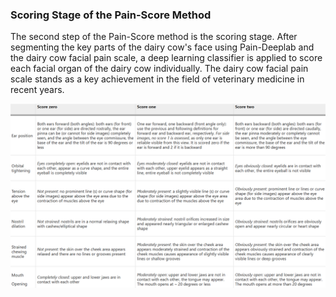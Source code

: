 ### Scoring Stage of the Pain-Score Method​

The second step of the Pain-Score method is the scoring stage. After segmenting the key parts of the dairy cow's face using Pain-Deeplab and the dairy cow facial pain scale, a deep learning classifier is applied to score each facial organ of the dairy cow individually. The dairy cow facial pain scale stands as a key achievement in the field of veterinary medicine in recent years.

![Scoring](奶牛疼痛量表.png "Scoring Method")
